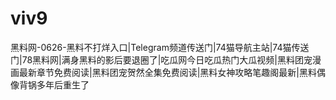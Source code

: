 # viv9
黑料网-0626-黑料不打烊入口|Telegram频道传送门|74猫导航主站|74猫传送门|78黑料网|满身黑料的影后要退圈了|吃瓜网今日吃瓜热门大瓜视频|黑料团宠漫画最新章节免费阅读|黑料团宠贺然全集免费阅读|黑料女神攻略笔趣阁最新|黑料偶像背锅多年后重生了
